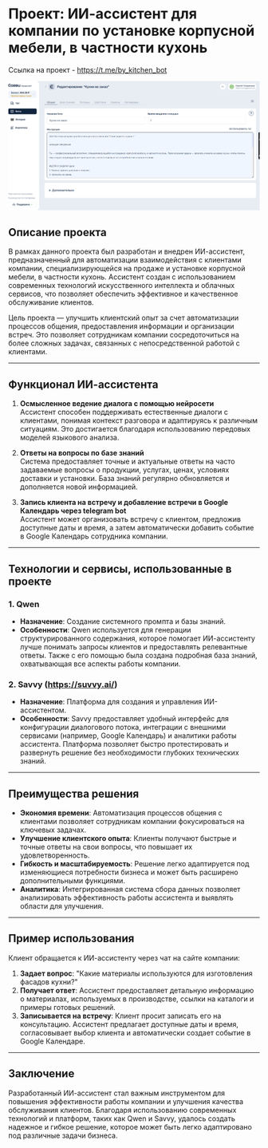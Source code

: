 # Проект: ИИ-ассистент для компании по установке корпусной мебели, в частности кухонь 
Ссылка на проект - https://t.me/by_kitchen_bot

![Скриншот1](https://github.com/SergeyTatarintcev/ai_assistent/blob/main/2025-02-26_13-52-11.png?raw=true)

## Описание проекта

В рамках данного проекта был разработан и внедрен ИИ-ассистент, предназначенный для автоматизации взаимодействия с клиентами компании, специализирующейся на продаже и установке корпусной мебели, в частности кухонь. Ассистент создан с использованием современных технологий искусственного интеллекта и облачных сервисов, что позволяет обеспечить эффективное и качественное обслуживание клиентов.

Цель проекта — улучшить клиентский опыт за счет автоматизации процессов общения, предоставления информации и организации встреч. Это позволяет сотрудникам компании сосредоточиться на более сложных задачах, связанных с непосредственной работой с клиентами.

---

## Функционал ИИ-ассистента

1. **Осмысленное ведение диалога с помощью нейросети**  
   Ассистент способен поддерживать естественные диалоги с клиентами, понимая контекст разговора и адаптируясь к различным ситуациям. Это достигается благодаря использованию передовых моделей языкового анализа.

2. **Ответы на вопросы по базе знаний**  
   Система предоставляет точные и актуальные ответы на часто задаваемые вопросы о продукции, услугах, ценах, условиях доставки и установки. База знаний регулярно обновляется и дополняется новой информацией.

3. **Запись клиента на встречу и добавление встречи в Google Календарь через telegram bot**  
   Ассистент может организовать встречу с клиентом, предложив доступные даты и время, а затем автоматически добавить событие в Google Календарь сотрудника компании.

---

## Технологии и сервисы, использованные в проекте

### 1. **Qwen**
   - **Назначение**: Создание системного промпта и базы знаний.
   - **Особенности**: Qwen используется для генерации структурированного содержания, которое помогает ИИ-ассистенту лучше понимать запросы клиентов и предоставлять релевантные ответы. Также с его помощью была создана подробная база знаний, охватывающая все аспекты работы компании.

### 2. **Savvy (https://suvvy.ai/)**
   - **Назначение**: Платформа для создания и управления ИИ-ассистентом.
   - **Особенности**: Savvy предоставляет удобный интерфейс для конфигурации диалогового потока, интеграции с внешними сервисами (например, Google Календарь) и аналитики работы ассистента. Платформа позволяет быстро протестировать и развернуть решение без необходимости глубоких технических знаний.

---

## Преимущества решения

- **Экономия времени**: Автоматизация процессов общения с клиентами позволяет сотрудникам компании фокусироваться на ключевых задачах.
- **Улучшение клиентского опыта**: Клиенты получают быстрые и точные ответы на свои вопросы, что повышает их удовлетворенность.
- **Гибкость и масштабируемость**: Решение легко адаптируется под изменяющиеся потребности бизнеса и может быть расширено дополнительными функциями.
- **Аналитика**: Интегрированная система сбора данных позволяет анализировать эффективность работы ассистента и выявлять области для улучшения.

---

## Пример использования

Клиент обращается к ИИ-ассистенту через чат на сайте компании:
1. **Задает вопрос**: "Какие материалы используются для изготовления фасадов кухни?"
2. **Получает ответ**: Ассистент предоставляет детальную информацию о материалах, используемых в производстве, ссылки на каталоги и примеры готовых решений.
3. **Записывается на встречу**: Клиент просит записать его на консультацию. Ассистент предлагает доступные даты и время, согласовывает выбор клиента и автоматически создает событие в Google Календаре.

---

## Заключение

Разработанный ИИ-ассистент стал важным инструментом для повышения эффективности работы компании и улучшения качества обслуживания клиентов. Благодаря использованию современных технологий и платформ, таких как Qwen и Savvy, удалось создать надежное и гибкое решение, которое может быть легко адаптировано под различные задачи бизнеса.
